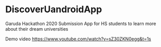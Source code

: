 # DiscoverUandroidApp
Garuda Hackathon 2020 Submission
App for HS students to learn more about their dream universities

Demo video
https://www.youtube.com/watch?v=sZ30ZKN0egg&t=1s
